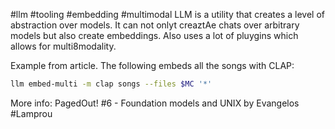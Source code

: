 #llm #tooling #embedding #multimodal
LLM is a utility that creates a level of abstraction over models. It can not onlyt creaztAe chats over arbitrary models but also create embeddings. Also uses a lot of pluygins which allows for multi8modality.

Example from article. The following embeds all the songs with CLAP:
```bash
llm embed-multi -m clap songs --files $MC '*'
```

More info: PagedOut! #6 - Foundation models and UNIX by Evangelos #Lamprou